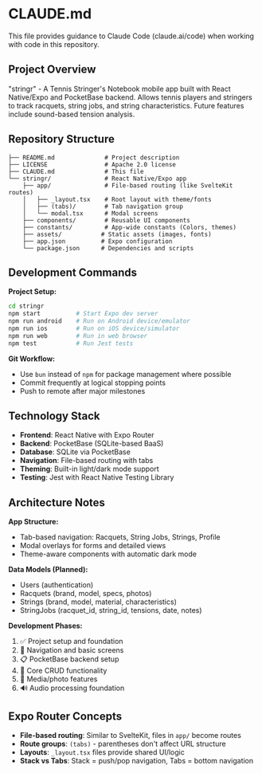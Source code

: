 # CLAUDE.md

This file provides guidance to Claude Code (claude.ai/code) when working with code in this repository.

## Project Overview

"stringr" - A Tennis Stringer's Notebook mobile app built with React Native/Expo and PocketBase backend. Allows tennis players and stringers to track racquets, string jobs, and string characteristics. Future features include sound-based tension analysis.

## Repository Structure

```
├── README.md              # Project description
├── LICENSE                # Apache 2.0 license
├── CLAUDE.md              # This file
└── stringr/               # React Native/Expo app
    ├── app/               # File-based routing (like SvelteKit routes)
    │   ├── _layout.tsx    # Root layout with theme/fonts
    │   ├── (tabs)/        # Tab navigation group
    │   └── modal.tsx      # Modal screens
    ├── components/        # Reusable UI components
    ├── constants/         # App-wide constants (Colors, themes)
    ├── assets/           # Static assets (images, fonts)
    ├── app.json          # Expo configuration
    └── package.json      # Dependencies and scripts
```

## Development Commands

**Project Setup:**
```bash
cd stringr
npm start          # Start Expo dev server
npm run android    # Run on Android device/emulator
npm run ios        # Run on iOS device/simulator
npm run web        # Run in web browser
npm test           # Run Jest tests
```

**Git Workflow:**
- Use `bun` instead of `npm` for package management where possible
- Commit frequently at logical stopping points
- Push to remote after major milestones

## Technology Stack

- **Frontend**: React Native with Expo Router
- **Backend**: PocketBase (SQLite-based BaaS)
- **Database**: SQLite via PocketBase
- **Navigation**: File-based routing with tabs
- **Theming**: Built-in light/dark mode support
- **Testing**: Jest with React Native Testing Library

## Architecture Notes

**App Structure:**
- Tab-based navigation: Racquets, String Jobs, Strings, Profile
- Modal overlays for forms and detailed views
- Theme-aware components with automatic dark mode

**Data Models (Planned):**
- Users (authentication)
- Racquets (brand, model, specs, photos)
- Strings (brand, model, material, characteristics)
- StringJobs (racquet_id, string_id, tensions, date, notes)

**Development Phases:**
1. ✅ Project setup and foundation
2. 🔄 Navigation and basic screens
3. 📋 PocketBase backend setup
4. 📱 Core CRUD functionality
5. 📸 Media/photo features
6. 🔊 Audio processing foundation

## Expo Router Concepts

- **File-based routing**: Similar to SvelteKit, files in `app/` become routes
- **Route groups**: `(tabs)` - parentheses don't affect URL structure
- **Layouts**: `_layout.tsx` files provide shared UI/logic
- **Stack vs Tabs**: Stack = push/pop navigation, Tabs = bottom navigation